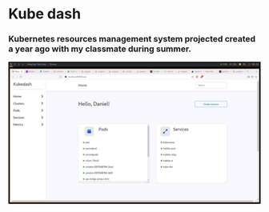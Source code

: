 # Kube dash

### Kubernetes resources management system projected created a year ago with my classmate during summer.

<img src="image.png"/>
